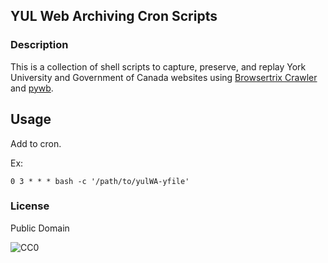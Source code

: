 ## YUL Web Archiving Cron Scripts

### Description

This is a collection of shell scripts to capture, preserve, and replay York University and Government of Canada websites using [Browsertrix Crawler](https://github.com/webrecorder/browsertrix-crawler) and [pywb](https://github.com/webrecorder/pywb).

## Usage

Add to cron.

Ex:

    0 3 * * * bash -c '/path/to/yulWA-yfile'

### License

Public Domain

![CC0](http://i.creativecommons.org/p/zero/1.0/88x31.png "CC0")
